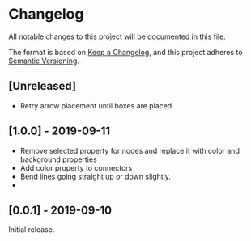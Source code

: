 # Changelog
All notable changes to this project will be documented in this file.

The format is based on [Keep a Changelog](https://keepachangelog.com/en/1.0.0/),
and this project adheres to [Semantic Versioning](https://semver.org/spec/v2.0.0.html).

## [Unreleased]

- Retry arrow placement until boxes are placed

## [1.0.0] - 2019-09-11

- Remove selected property for nodes and replace it with color and background properties
- Add color property to connectors
- Bend lines going straight up or down slightly.
- 
## [0.0.1] - 2019-09-10

Initial release.

